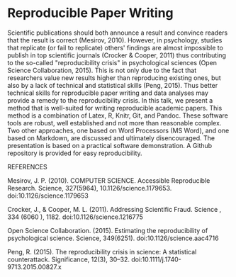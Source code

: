 Reproducible Paper Writing
=====

Scientific publications should both announce a result and convince 
readers that the result is correct (Mesirov, 2010). 
However, in psychology, studies that replicate (or fail to replicate) 
others' findings are almost impossible to publish in top scientific journals 
(Crocker & Cooper, 2011) thus contributing to the so-called "reproducibility crisis" in psychological sciences 
(Open Science Collaboration, 2015). This is not only due to the fact that researchers value new results 
 higher than reproducing existing ones, but also by a lack of 
 technical and statistical skills (Peng, 2015). Thus better technical skills 
 for reproducible paper writing and data analyses may provide a remedy 
 to the reproducibility crisis. In this talk, we present a method that 
is well-suited for writing reproducible academic papers. This method 
is a combination of Latex, R, Knitr, Git, and Pandoc. These software 
tools are robust, well established and not more than reasonable complex. 
Two other approaches, one based on Word Processors (MS Word), and one 
based on Markdown, are discussed and ultimately disencouraged. 
The presentation is based on a practical software demonstration. 
A Github repository is provided for easy reproducibility.



REFERENCES

Mesirov, J. P. (2010). COMPUTER SCIENCE. Accessible Reproducible Research. 
Science, 327(5964), 10.1126/science.1179653. doi:10.1126/science.1179653


Crocker, J., & Cooper, M. L. (2011). Addressing Scientific Fraud. 
Science , 334 (6060 ), 1182. doi:10.1126/science.1216775 


Open Science Collaboration. (2015). Estimating the reproducibility of 
psychological science. Science, 349(6251). doi:10.1126/science.aac4716


Peng, R. (2015). The reproducibility crisis in science: A statistical 
counterattack. Significance, 12(3), 30–32. doi:10.1111/j.1740-9713.2015.00827.x


